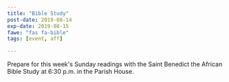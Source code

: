 ```yaml
---
title: "Bible Study"
post-date: 2019-08-14
exp-date: 2019-08-15
fawe: "fas fa-bible"
tags: [event, aff]

---
```

Prepare for this week's Sunday readings with the Saint Benedict the African Bible Study at 6:30 p.m. in the Parish House.